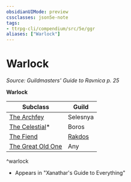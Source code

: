 ```yaml
---
obsidianUIMode: preview
cssclasses: json5e-note
tags:
- ttrpg-cli/compendium/src/5e/ggr
aliases: ["Warlock"]
---
```

# Warlock
*Source: Guildmasters' Guide to Ravnica p. 25* 

**Warlock**

| Subclass | Guild |
|----------|-------|
| [The Archfey](3-Mechanics/CLI/classes/warlock-the-archfey.md) | Selesnya |
| [The Celestial](3-Mechanics/CLI/classes/warlock-the-celestial-xge.md)* | Boros |
| [The Fiend](3-Mechanics/CLI/classes/warlock-the-fiend.md) | [Rakdos](3-Mechanics/CLI/bestiary/npc/rakdos-ggr.md) |
| [The Great Old One](3-Mechanics/CLI/classes/warlock-the-great-old-one.md) | Any |
^warlock

* Appears in "Xanathar's Guide to Everything"